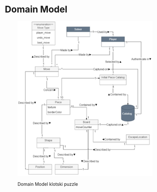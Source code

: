 # Domain Model

<figure><img src="../../.gitbook/assets/image (3).png" alt="Domain Model"><figcaption><p>Domain Model klotski puzzle</p></figcaption></figure>
